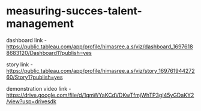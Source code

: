 # measuring-succes-talent-management


dashboard link - https://public.tableau.com/app/profile/himasree.a.s/viz/dashboard_16976188683120/Dashboard1?publish=yes

story link - https://public.tableau.com/app/profile/himasree.a.s/viz/story_16976194427260/Story1?publish=yes

demonstration video link - https://drive.google.com/file/d/1qmWYaKCdVDKwTfmjWhTP3gI45yGDaKY2/view?usp=drivesdk
